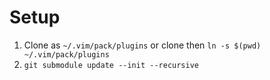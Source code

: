 # Setup
1. Clone as `~/.vim/pack/plugins` or clone then ```ln -s $(pwd) ~/.vim/pack/plugins```
2. ```git submodule update --init --recursive```
